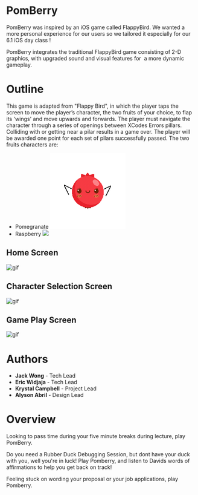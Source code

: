 # PomBerry

PomBerry was inspired by an iOS game called FlappyBird. We wanted a more personal experience for our users so we tailored it especially for our 6.1 iOS day class ! 

PomBerry integrates the traditional FlappyBird game consisting of 2-D graphics, with upgraded sound and visual features for  a more dynamic gameplay.


# Outline

This game is adapted from "Flappy Bird", in which the player taps the screen to move the player’s character, the two fruits of your choice, to flap its 'wings' and move upwards and forwards. The player must navigate the character through a series of openings between XCodes Errors pillars. Colliding with or getting near a pilar results in a game over. The player will be awarded one point for each set of pilars successfully passed. The two fruits characters are:

- Pomegranate ![](pomWingsUp.png)
- Raspberry ![](raspWingsUp.png)


## Home Screen
![gif](https://media.giphy.com/media/kDrAP2mdqAFATA7r64/giphy.gif)

## Character Selection Screen
![gif](https://media.giphy.com/media/Xc4GWc0116mMPOmucj/giphy.gif)

## Game Play Screen
![gif](https://media.giphy.com/media/gLdJvT4H2wsETkn81p/giphy.gif)

# Authors

- **Jack Wong** - Tech Lead
- **Eric Widjaja** - Tech Lead
- **Krystal Campbell** - Project Lead
- **Alyson Abril** - Design Lead

# Overview

Looking to pass time during your five minute breaks during lecture, play PomBerry.

Do you need a Rubber Duck Debugging Session, but dont have your duck with you, well you're in luck! Play Pomberry, and listen to Davids words of affirmations to help you get back on track!

Feeling stuck on wording your proposal or your job applications, play Pomberry.

